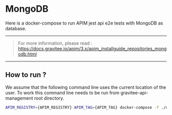 # MongoDB

Here is a docker-compose to run APIM jest api e2e tests with MongoDB as database.

---
> For more information, please read :
> https://docs.gravitee.io/apim/3.x/apim_installguide_repositories_mongodb.html
---

## How to run ?

We assume that the following command line uses the current location of the user. To work this command line needs to be run
from gravitee-api-management root directory.

```bash
APIM_REGISTRY={APIM_REGISTRY} APIM_TAG={APIM_TAG} docker-compose -f ./docker/test/common/docker-compose-apis.yml -f ./docker/test/api-tests/docker-compose-api-tests.yml -p api-integration-test --project-directory $PWD up --abort-on-container-exit --exit-code-from jest-e2e
```
